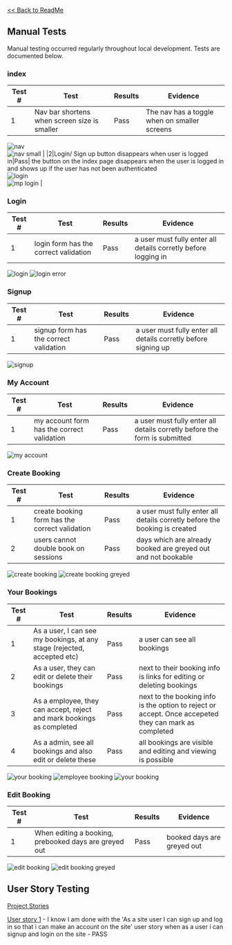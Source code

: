 

[<< Back to ReadMe](README.md)

## Manual Tests
Manual testing occurred regularly throughout local development. Tests are documented below.

### index
|Test #|Test|Results|Evidence|
| --- | --- | --- | --- |
|1|Nav bar shortens when screen size is smaller|Pass|The nav has a toggle when on smaller screens<br>
![nav](media/readme-media/testing/NavDesktop.png)<br>
![nav small](media/readme-media/testing/NavMobile.png) |
|2|Login/ Sign up button disappears when user is logged in|Pass| the button on the index page disappears when the user is logged in and shows up if the user has not been authenticated<br>
![login ](media/readme-media/testing/NavDesktop.png)<br>
![mp login](media/readme-media/testing/LogInLink.png) |

### Login
|Test #|Test|Results|Evidence|
| --- | --- | --- |--- |
|1| login form has the correct validation|Pass| a user must fully enter all details corretly before logging in|

![login](media/readme-media/features/LogInForm.png)
![login error](media/readme-media/features/IncorrectLoginMessage.png)

### Signup
|Test #|Test|Results|Evidence|
| --- | --- | --- |--- |
|1| signup form has the correct validation|Pass| a user must fully enter all details corretly before signing up|

![signup](media/readme-media/features/SignUpForm.png)

### My Account
|Test #|Test|Results|Evidence|
| --- | --- | --- |--- |
|1| my account form has the correct validation|Pass| a user must fully enter all details corretly before the form is submitted|

![my account](media/readme-media/features/MyAccountForm.png)

### Create Booking
|Test #|Test|Results|Evidence|
| --- | --- | --- |--- |
|1|create booking form has the correct validation|Pass| a user must fully enter all details corretly before the booking is created|
|2|users cannot double book on sessions|Pass| days which are already booked are greyed out and not bookable|

![create booking](media/readme-media/features/CreateBookingForm.png)
![create booking greyed](media/readme-media/features/CreateBookingDateGreyed.png)

### Your Bookings
|Test #|Test|Results|Evidence|
| --- | --- | --- |--- |
|1|As a user, I can see my bookings, at any stage (rejected, accepted etc)|Pass| a user can see all bookings|
|2|As a user, they can edit or delete their bookings|Pass| next to their booking info is links for editing or deleting bookings|
|3|As a employee, they can accept, reject and mark bookings as completed|Pass| next to the booking info is the option to reject or accept. Once accepeted they can mark as completed|
|4|As a admin, see all bookings and also edit or delete these|Pass| all bookings are visible and editing and viewing is possible|

![your booking](media/readme-media/features/YourBookingSection.png)
![employee booking](media/readme-media/features/EmployeeBookings.png)
![your booking](media/readme-media/features/AdminYourBooking.png)

### Edit Booking
|Test #|Test|Results|Evidence|
| --- | --- | --- |--- |
|1|When editing a booking, prebooked days are greyed out|Pass| booked days are greyed out|

![edit booking](media/readme-media/features/EditBookingForm.png)
![edit booking greyed](media/readme-media/features/EditBookingDateGreyed.png)

## User Story Testing

[Project Stories](https://github.com/users/Brad-Hammond/projects/2)

[User story 1]([#1](https://github.com/users/Brad-Hammond/projects/2/views/1?pane=issue&itemId=80907031&issue=Brad-Hammond%7CHammond-Hustle%7C1)) - I know I am done with the 'As a site user I can sign up and log in so that i can make an account on the site' user story when as a user i can signup and login on the site - PASS


